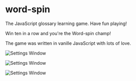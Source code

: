 # word-spin
The JavaScript glossary learning game. Have fun playing!

Win ten in a row and you're the Word-spin champ!

The game was written in vanille JavaScript with lots of love.

![Settings Window](https://res.cloudinary.com/angelrodriguez/image/upload/v1544467843/Screen_Shot_2018-12-10_at_1.46.55_PM.png)

![Settings Window](https://res.cloudinary.com/angelrodriguez/image/upload/v1544467842/Screen_Shot_2018-12-10_at_1.47.39_PM.png)

![Settings Window](https://res.cloudinary.com/angelrodriguez/image/upload/v1544467842/Screen_Shot_2018-12-10_at_1.47.16_PM.png)
